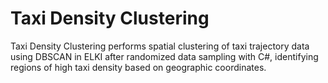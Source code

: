 # Taxi Density Clustering

Taxi Density Clustering performs spatial clustering of taxi trajectory data using DBSCAN in ELKI after randomized data sampling with C#, identifying regions of high taxi density based on geographic coordinates.
